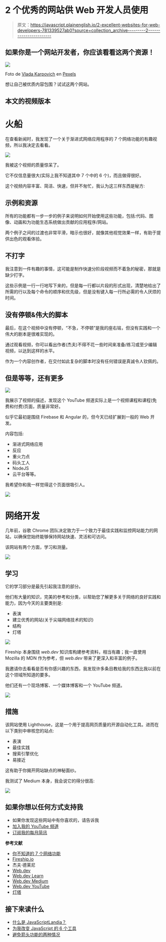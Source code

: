 # 2 个优秀的网站供 Web 开发人员使用

> 原文：<https://javascript.plainenglish.io/2-excellent-websites-for-web-developers-781339527ab0?source=collection_archive---------2----------------------->

## 如果你是一个网站开发者，你应该看看这两个资源！

![](img/93bc22d2e27d4ff1218b1e90f74323d0.png)

Foto de [Vlada Karpovich](https://www.pexels.com/es-es/@vlada-karpovich?utm_content=attributionCopyText&utm_medium=referral&utm_source=pexels) en [Pexels](https://www.pexels.com/es-es/foto/mujer-taza-ordenador-portatil-cuaderno-4050415/?utm_content=attributionCopyText&utm_medium=referral&utm_source=pexels)

想让自己被优质内容包围？试试这两个网站。

## 本文的视频版本

# 火船

在查看新闻时，我发现了一个关于渐进式网络应用程序的 7 个网络功能的有趣视频，所以我决定去看看。

![](img/9553ceee02f745a5e77fda1a676497b1.png)

我被这个视频的质量惊呆了。

它不仅信息量很大(实际上我不知道其中 7 个中的 6 个)，而且做得很好。

这个视频内容丰富、简洁、快速，但并不匆忙，我认为这三样东西是秘方:

## 示例和资源

所有的功能都有一步一步的例子来说明如何开始使用这些功能，包括:代码、图像、动画和为功能生态系统做出贡献的应用程序/网站。

两个例子之间的过渡也非常平滑，暗示也很好，就像其他视觉效果一样，有助于提供出色的观看体验。

## 不打字

我注意到一件有趣的事情，这可能是制作快速分阶段视频而不着急的秘密，那就是缺少打字。

这些示例是一行一行地写下来的，但是每一行都以片段的形式出现，清楚地给出了所需的行以及每个命令的顺序和优先级，但是没有键入每一行所必需的令人厌烦的时间。

## 没有停顿&伟大的脚本

最后，在这个视频中没有停顿，“不急，不停顿”是我的座右铭，但没有实践和一个伟大的剧本是很难实现的。

通过观看视频，你可以看出作者(杰夫)不得不花一些时间来准备/练习或至少编辑视频，以达到这样的水平。

作为一个内容创作者，在交付如此复杂的脚本时没有任何错误是真诚令人钦佩的。

## 但是等等，还有更多

![](img/83579d4719535f2f498a97f95ca11f8b.png)

我展示了视频的描述，发现这个 YouTube 频道实际上是一个视频课程和课程(免费和付费)页面，质量非常好。

似乎它最初是围绕 Firebase 和 Angular 的，但今天已经扩展到一般的 Web 开发。

内容包括:

*   渐进式网络应用
*   反应
*   重火力点
*   码头工人
*   NodeJS
*   云平台等等。

我希望你和我一样觉得这个页面很吸引人。

![](img/c906351735ec35c36c263a4b9aadb514.png)

# 网络开发

几年前，谷歌 Chrome 团队决定致力于一个致力于最佳实践和监控网站能力的网站，以确保您始终能够保持网站快速、灵活和可访问。

该网站有两个方面，学习和测量。

![](img/e943fb059ae01da0377244ebfaede507.png)

## 学习

它的学习部分是最先引起我注意的部分。

他们有大量的知识，完美的参考和分类，以帮助您了解更多关于网络的良好实践和能力，因为今天的主要类别是:

*   表演
*   建立优秀的网站(关于尖端网络技术的知识)
*   结构
*   灯塔

![](img/53d0e4a5014cc2936674b5a254f0d9f7.png)

Fireship 本身围绕 *web.dev* 知识库构建参考资料，相当有趣；我一直使用 Mozilla 的 MDN 作为参考，但 *web.dev* 带来了更深入和丰富的例子。

我邀请你去看看是否有你感兴趣的东西，我发现许多条目教给我的东西比我以前在这个领域所知道的要多。

他们还有一个现场博客、一个媒体博客和一个 YouTube 频道。

![](img/e142c3edd0e760a22c553a388f6e96db.png)

## 措施

该网站使用 Lighthouse，这是一个用于提高网页质量的开源自动化工具。进而在以下类别中审核您的站点:

*   表演
*   最佳实践
*   搜索引擎优化
*   易接近

这有助于你揭开网站缺点的神秘面纱。

我测试了 Medium 本身，我会说它的得分很高:

![](img/9f9e42341f9be9b3abba066e9012bf18.png)

## 如果你想以任何方式支持我

*   如果你发现这些网站中有你喜欢的，请告诉我
*   [加入我的 YouTube 频道](https://www.youtube.com/channel/UCIrkqvbX0xx7Rm88kSGJ72Q)
*   [订阅我的每月简讯](http://eepurl.com/hg7AeP)

**参考文献**

*   [你不知道的 7 个网络功能](https://fireship.io/lessons/pwa-top-features/)
*   [Fireship.io](https://fireship.io/)
*   杰夫·德莱尼
*   [Web.dev](https://web.dev/)
*   [Web.dev Learn](https://web.dev/learn/)
*   [Web.dev Medium](https://medium.com/dev-channel)
*   [Web.dev YouTube](https://www.youtube.com/user/ChromeDevelopers)
*   [灯塔](https://developers.google.com/web/tools/lighthouse/)

## 接下来读什么

*   [什么是 JavaScriptLandia？](https://medium.com/javascript-in-plain-english/what-is-javascriptlandia-9859367d2ec1)
*   [为我改变 JavaScript 的 6 个工具](https://medium.com/javascript-in-plain-english/the-6tools-that-changed-javascript-for-me-3ee1faf40585)
*   [避免箭头功能的两种情况](https://medium.com/javascript-in-plain-english/you-should-never-use-an-arrow-function-in-any-of-these-two-situations-8bc2fbbc39b8)